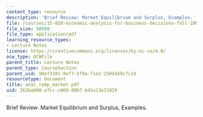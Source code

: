 ```yaml
---
content_type: resource
description: 'Brief Review: Market Equilibrium and Surplus, Examples.'
file: /courses/15-010-economic-analysis-for-business-decisions-fall-2004/262ba800e7ccc06900b7b45a13e31029_anal_comp_market.pdf
file_size: 50509
file_type: application/pdf
learning_resource_types:
- Lecture Notes
license: https://creativecommons.org/licenses/by-nc-sa/4.0/
ocw_type: OCWFile
parent_title: Lecture Notes
parent_type: CourseSection
parent_uid: 98ef3101-0ef7-5f0a-f1e2-25041b9c7c1d
resourcetype: Document
title: anal_comp_market.pdf
uid: 262ba800-e7cc-c069-00b7-b45a13e31029
---
```

Brief Review: Market Equilibrium and Surplus, Examples.